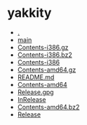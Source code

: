 yakkity
========================

- [.](.)
- [main](main)
- [Contents-i386.gz](Contents-i386.gz)
- [Contents-i386.bz2](Contents-i386.bz2)
- [Contents-i386](Contents-i386)
- [Contents-amd64.gz](Contents-amd64.gz)
- [README.md](README.md)
- [Contents-amd64](Contents-amd64)
- [Release.gpg](Release.gpg)
- [InRelease](InRelease)
- [Contents-amd64.bz2](Contents-amd64.bz2)
- [Release](Release)

